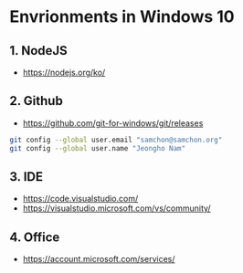 # Envrionments in Windows 10
## 1. NodeJS
  - https://nodejs.org/ko/

## 2. Github
  - https://github.com/git-for-windows/git/releases

```bash
git config --global user.email "samchon@samchon.org"
git config --global user.name "Jeongho Nam"
```

## 3. IDE
  - https://code.visualstudio.com/
  - https://visualstudio.microsoft.com/vs/community/

## 4. Office
  - https://account.microsoft.com/services/